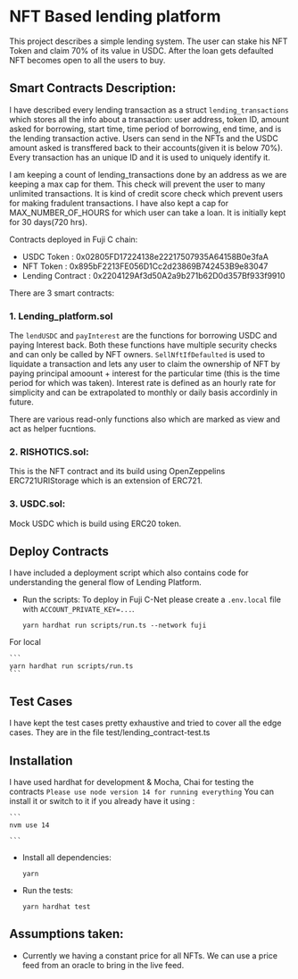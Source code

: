 # NFT Based lending platform

This project describes a simple lending system. The user can stake his NFT Token and claim 70% of its value in USDC. After the loan gets defaulted NFT becomes open to all the users to buy.

## Smart Contracts Description:

I have described every lending transaction as a struct `lending_transactions` which stores all the info about a transaction: user address, token ID, amount asked for borrowing, start time, time period of borrowing, end time, and is the lending transaction active. Users can  send in the NFTs and the USDC amount asked is transffered back to their accounts(given it is below 70%). Every transaction has an unique ID and it is used to uniquely identify it.

I am keeping a count of lending_transactions done by an address as we are keeping a max cap for them. This check will prevent the user to many unlimited transactions. It is kind of credit score check which prevent users for making fradulent transactions. I have also kept a cap for MAX_NUMBER_OF_HOURS for which user can take a loan. It is initially kept for 30 days(720 hrs).

Contracts deployed in Fuji C chain:
- USDC Token : 0x02805FD17224138e22217507935A64158B0e3faA
- NFT Token : 0x895bF2213FE056D1Cc2d23869B742453B9e83047
- Lending Contract : 0x2204129Af3d50A2a9b271b62D0d357Bf933f9910

There are 3 smart contracts:
### 1. Lending_platform.sol
The `lendUSDC` and `payInterest` are the functions for borrowing USDC and paying Interest back. Both these functions have multiple security checks and can only be called by NFT owners. `SellNftIfDefaulted` is used to liquidate a transaction and lets any user to claim the ownership of NFT by paying principal amoount + interest for the particular time (this is the time period for which was taken). Interest rate is defined as an hourly rate for simplicity and can be extrapolated to monthly or daily basis accordinly in future.

There are various read-only functions also which are marked as view and act as helper fucntions.

### 2. RISHOTICS.sol:

This is the NFT contract and its build using OpenZeppelins ERC721URIStorage which is an extension of ERC721. 

### 3. USDC.sol:

Mock USDC which is build using ERC20 token.


## Deploy Contracts

I have included a deployment script which also contains code for understanding the general flow of Lending Platform.

- Run the scripts: To deploy in Fuji C-Net please create a `.env.local` file with `ACCOUNT_PRIVATE_KEY=...`. 
    ```
    yarn hardhat run scripts/run.ts --network fuji
    ``` 

For local

    ```
    yarn hardhat run scripts/run.ts
    ```

## Test Cases

I have kept the test cases pretty exhaustive and tried to cover all the edge cases. They are in the file test/lending_contract-test.ts

## Installation
I have used hardhat for development & Mocha, Chai for testing the contracts
`Please use node version 14 for running everything` You can install it or switch to it if you already have it using :

    ```
    nvm use 14

    ```

-   Install all dependencies:

    ```
    yarn 
    ```

- Run the tests:

    ```
    yarn hardhat test
    ``` 




## Assumptions taken:

- Currently we having a constant price for all NFTs. We can use a price feed from an oracle to bring in the live feed.

